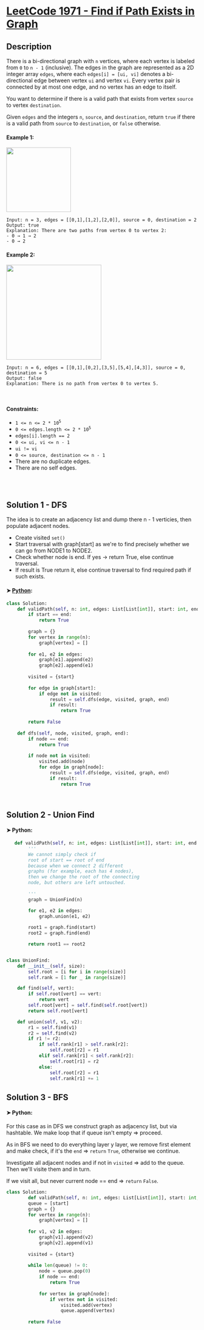
# [LeetCode 1971 - Find if Path Exists in Graph](https://leetcode.com/problems/find-if-path-exists-in-graph/description/)


## Description

There is a bi-directional graph with `n` vertices, where each vertex is labeled from `0` to `n - 1` (inclusive). 
The edges in the graph are represented as a 2D integer array `edges`, where each `edges[i] = [ui, vi]` denotes a bi-directional edge between vertex `ui` and vertex `vi`. 
Every vertex pair is connected by at most one edge, and no vertex has an edge to itself.

You want to determine if there is a valid path that exists from vertex `source` to vertex `destination`.

Given `edges` and the integers `n`, `source`, and `destination`, return `true` if there is a valid path from `source` to `destination`, or `false` otherwise.


#### Example 1:

<img alt="" src="https://assets.leetcode.com/uploads/2021/08/14/validpath-ex1.png" style="width: 170px;" />

```
Input: n = 3, edges = [[0,1],[1,2],[2,0]], source = 0, destination = 2
Output: true
Explanation: There are two paths from vertex 0 to vertex 2:
- 0 → 1 → 2
- 0 → 2
```

#### Example 2:

<img alt="" src="https://assets.leetcode.com/uploads/2021/08/14/validpath-ex2.png" style="width: 250px;" />

```
Input: n = 6, edges = [[0,1],[0,2],[3,5],[5,4],[4,3]], source = 0, destination = 5
Output: false
Explanation: There is no path from vertex 0 to vertex 5.
```

<br/>

#### Constraints:
* <code>1 <= n <= 2 * 10<sup>5</sup></code>
* <code>0 <= edges.length <= 2 * 10<sup>5</sup></code>
* `edges[i].length == 2`
* `0 <= ui, vi <= n - 1`
* `ui != vi`
* `0 <= source, destination <= n - 1`
* There are no duplicate edges.
* There are no self edges.

<br/>


<br/>

## Solution 1 - DFS
The idea is to create an adjacency list and dump there n - 1 verticies, then populate adjacent nodes.
  * Create visited `set()`
  * Start traversal with graph[start] as we're to find precisely whether we can go from NODE1 to NODE2.
  * Check whether node is end. If yes -> return True, else continue traversal.
  * If result is True return it, else continue traversal to find required path if such exists.

#### ➤ [Python](https://leetcode.com/problems/find-if-path-exists-in-graph/solutions/1473226/python-dfs-unionfind-bfs-with-explanation):
```python
class Solution:
    def validPath(self, n: int, edges: List[List[int]], start: int, end: int) -> bool:
        if start == end:
            return True
        
        graph = {}
        for vertex in range(n):
            graph[vertex] = []
        
        for e1, e2 in edges:
            graph[e1].append(e2)
            graph[e2].append(e1)
        
        visited = {start}
        
        for edge in graph[start]:
            if edge not in visited:
                result = self.dfs(edge, visited, graph, end)
                if result:
                    return True
        
        return False
    
    def dfs(self, node, visited, graph, end):
        if node == end:
            return True
        
        if node not in visited:
            visited.add(node)
            for edge in graph[node]:
                result = self.dfs(edge, visited, graph, end)
                if result:
                    return True
```

<br/>

## Solution 2 - Union Find
#### ➤ Python:

``` python
   def validPath(self, n: int, edges: List[List[int]], start: int, end: int) -> bool:
        '''
        We cannot simply check if
        root of start == root of end
        because when we connect 2 different
        graphs (for example, each has 4 nodes),
        then we change the root of the connecting
        node, but others are left untouched.
        
        '''
        graph = UnionFind(n)

        for e1, e2 in edges:
            graph.union(e1, e2)
    
        root1 = graph.find(start)
        root2 = graph.find(end)

        return root1 == root2


class UnionFind:
    def __init__(self, size):
        self.root = [i for i in range(size)]
        self.rank = [1 for _ in range(size)]

    def find(self, vert):
        if self.root[vert] == vert:
            return vert
        self.root[vert] = self.find(self.root[vert])
        return self.root[vert]

    def union(self, v1, v2):
        r1 = self.find(v1)
        r2 = self.find(v2)
        if r1 != r2:
            if self.rank[r1] > self.rank[r2]:
                self.root[r2] = r1
            elif self.rank[r1] < self.rank[r2]:
                self.root[r1] = r2
            else:
                self.root[r2] = r1
                self.rank[r1] += 1

```

## Solution 3 - BFS
#### ➤ Python:
For this case as in DFS we construct graph as adjacency list, but via hashtable. We make loop that if queue isn't empty => proceed.

As in BFS we need to do everything layer y layer, we remove first element and make check, if it's the `end` => `return` `True`, otherwise we continue.

Investigate all adjacent nodes and if not in `visited` => add to the queue. Then we'll visite them and in turn.

If we visit all, but never current node == end => `return` `False`.

``` python
class Solution:
	    def validPath(self, n: int, edges: List[List[int]], start: int, end: int) -> bool:
        queue = [start]
        graph = {}
        for vertex in range(n):
            graph[vertex] = []
        
        for v1, v2 in edges:
            graph[v1].append(v2)
            graph[v2].append(v1)
        
        visited = {start}
        
        while len(queue) != 0:
            node = queue.pop(0)
            if node == end:
                return True
            
            for vertex in graph[node]:
                if vertex not in visited:
                    visited.add(vertex)
                    queue.append(vertex)
        
        return False

```

<!-- end -->
